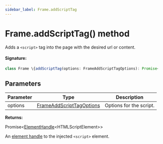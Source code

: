 ```yaml
---
sidebar_label: Frame.addScriptTag
---
```


# Frame.addScriptTag() method

Adds a `<script>` tag into the page with the desired url or content.

#### Signature:

```typescript
class Frame \{addScriptTag(options: FrameAddScriptTagOptions): Promise<ElementHandle<HTMLScriptElement>>;\}
```

## Parameters

| Parameter | Type                                                                | Description             |
| --------- | ------------------------------------------------------------------- | ----------------------- |
| options   | [FrameAddScriptTagOptions](./puppeteer.frameaddscripttagoptions.md) | Options for the script. |

**Returns:**

Promise&lt;[ElementHandle](./puppeteer.elementhandle.md)&lt;HTMLScriptElement&gt;&gt;

An [element handle](./puppeteer.elementhandle.md) to the injected `<script>` element.
